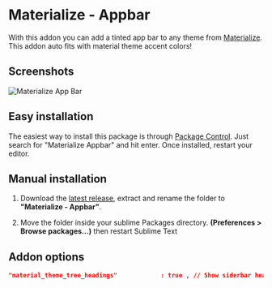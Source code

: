 # Materialize - Appbar

With this addon you can add a tinted app bar to any theme from [Materialize](https://github.com/saadq/Materialize). This addon auto fits with material theme accent colors!

## Screenshots
![Materialize App Bar](http://i.imgur.com/LVhR9jq.png)


## Easy installation

The easiest way to install this package is through [Package Control](https://packagecontrol.io/installation). Just search for "Materialize Appbar" and hit enter. Once installed, restart your editor.

## Manual installation

1. Download the [latest release](https://github.com/saadq/Materialize-appbar/releases/latest), extract and rename the folder to **"Materialize - Appbar"**.

2. Move the folder inside your sublime Packages directory. **(Preferences > Browse packages...)** then restart Sublime Text

## Addon options

```json
"material_theme_tree_headings"            : true , // Show siderbar headings
```

